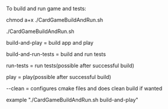 To build and run game and tests:

chmod a+x ./CardGameBuildAndRun.sh

./CardGameBuildAndRun.sh

build-and-play       =     build app and play
     
build-and-run-tests  =     build and run tests
     
run-tests            =     run tests(possible after successful build)
     
play                 =     play(possible after successful build)
     
--clean              =     configures cmake files and does clean build if wanted
     
example "./CardGameBuildAndRun.sh build-and-play"
